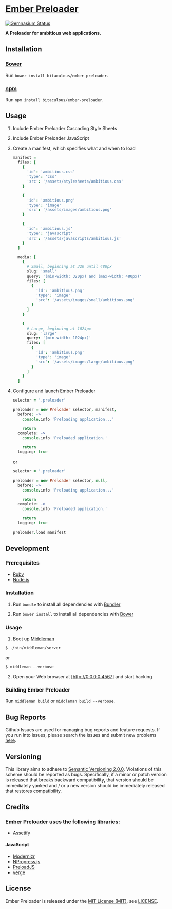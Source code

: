 [Ember Preloader]
=================

[![Gemnasium Status][Gemnasium Status]][Gemnasium]

**A Preloader for ambitious web applications.**

Installation
------------

### [Bower]

Run `bower install bitaculous/ember-preloader`.

### [npm]

Run `npm install bitaculous/ember-preloader`.

Usage
-----

1. Include Ember Preloader Cascading Style Sheets

2. Include Ember Preloader JavaScript

3. Create a manifest, which specifies what and when to load

    ```coffeescript
    manifest =
      files: [
        {
          'id': 'ambitious.css'
          'type': 'css'
          'src': '/assets/stylesheets/ambitious.css'
        }

        {
          'id': 'ambitious.png'
          'type': 'image'
          'src': '/assets/images/ambitious.png'
        }

        {
          'id': 'ambitious.js'
          'type': 'javascript'
          'src': '/assets/javascripts/ambitious.js'
        }
      ]

      media: [
        {
          # Small, beginning at 320 until 480px
          slug: 'small'
          query: '(min-width: 320px) and (max-width: 480px)'
          files: [
            {
              'id': 'ambitious.png'
              'type': 'image'
              'src': '/assets/images/small/ambitious.png'
            }
          ]
        }

        {
          # Large, beginning at 1024px
          slug: 'large'
          query: '(min-width: 1024px)'
          files: [
            {
              'id': 'ambitious.png'
              'type': 'image'
              'src': '/assets/images/large/ambitious.png'
            }
          ]
        }
      ]
    ```

4. Configure and launch Ember Preloader

    ```coffeescript
    selector = '.preloader'

    preloader = new Preloader selector, manifest,
      before: ->
        console.info 'Preloading application...'

        return
      complete: ->
        console.info 'Preloaded application.'

        return
      logging: true
    ```

    or

    ```coffeescript
    selector = '.preloader'

    preloader = new Preloader selector, null,
      before: ->
        console.info 'Preloading application...'

        return
      complete: ->
        console.info 'Preloaded application.'

        return
      logging: true

    preloader.load manifest
    ```

Development
-----------

### Prerequisites

* [Ruby]
* [Node.js]

### Installation

1. Run `bundle` to install all dependencies with [Bundler]

2. Run `bower install` to install all dependencies with [Bower]

### Usage

1. Boot up [Middleman]

  ```
  $ ./bin/middleman/server
  ```

  or

  ```
  $ middleman --verbose
  ```

2. Open your Web browser at [http://0.0.0.0:4567] and start hacking

### Building Ember Preloader

Run `middleman build` or `middleman build --verbose`.

Bug Reports
-----------

Github Issues are used for managing bug reports and feature requests. If you run into issues, please search the issues
and submit new problems [here].

Versioning
----------

This library aims to adhere to [Semantic Versioning 2.0.0]. Violations of this scheme should be reported as bugs.
Specifically, if a minor or patch version is released that breaks backward compatibility, that version should be
immediately yanked and / or a new version should be immediately released that restores compatibility.

Credits
-------

### Ember Preloader uses the following libraries:

* [Assetify]

#### JavaScript

* [Modernizr]
* [NProgress.js]
* [PreloadJS]
* [verge]

License
-------

Ember Preloader is released under the [MIT License (MIT)], see [LICENSE].

[Assetify]: https://bitaculous.github.io/assetify/ "Assets used by Bitaculous, packaged for Bower, npm, Sass, Sprockets and Thor."
[Bower]: http://bower.io "A package manager for the web"
[Bundler]: http://bundler.io "The best way to manage a Ruby application's gems"
[Ember Preloader]: https://bitaculous.github.io/ember-preloader/ "A Preloader for ambitious web applications."
[Gemnasium]: https://gemnasium.com/bitaculous/ember-preloader "Ember Preloader at Gemnasium"
[Gemnasium Status]: https://img.shields.io/gemnasium/bitaculous/ember-preloader.svg?style=flat "Gemnasium Status"
[here]: https://github.com/bitaculous/ember-preloader/issues "Github Issues"
[http://0.0.0.0:4567]: http://0.0.0.0:4567 "Ember Preloader running on localhost"
[LICENSE]: https://raw.githubusercontent.com/bitaculous/ember-preloader/master/LICENSE "License"
[Middleman]: http://middlemanapp.com "Hand-crafted frontend development"
[MIT License (MIT)]: http://opensource.org/licenses/MIT "The MIT License (MIT)"
[Modernizr]: https://modernizr.com "The feature detection library for HTML5/CSS3"
[Node.js]: https://nodejs.org "An event-driven I/O server-side JavaScript environment based on V8."
[npm]: https://www.npmjs.com "A package manager for JavaScript"
[NProgress.js]: http://ricostacruz.com/nprogress/ "A nanoscopic progress bar. Featuring realistic trickle animations to convince your users that something is happening!"
[PreloadJS]: https://github.com/CreateJS/PreloadJS "Makes preloading assets & getting aggregate progress events easier in JavaScript."
[Ruby]: https://www.ruby-lang.org "A dynamic, open source programming language with a focus on simplicity and productivity."
[Semantic Versioning 2.0.0]: http://semver.org "Semantic Versioning 2.0.0"
[verge]: https://github.com/ryanve/verge "Viewport utilities modul"